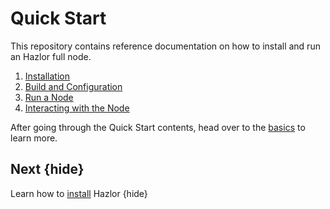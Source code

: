 <!--
order: false
parent:
  order: 2
-->

# Quick Start

This repository contains reference documentation on how to install and run an Hazlor full node.

1. [Installation](./installation)
1. [Build and Configuration](./binary)
1. [Run a Node](./run_node)
1. [Interacting with the Node](./interact_node)

After going through the Quick Start contents, head over to the [basics](./../basics/README) to learn more.

## Next {hide}

Learn how to [install](./../quickstart/installation) Hazlor {hide}
